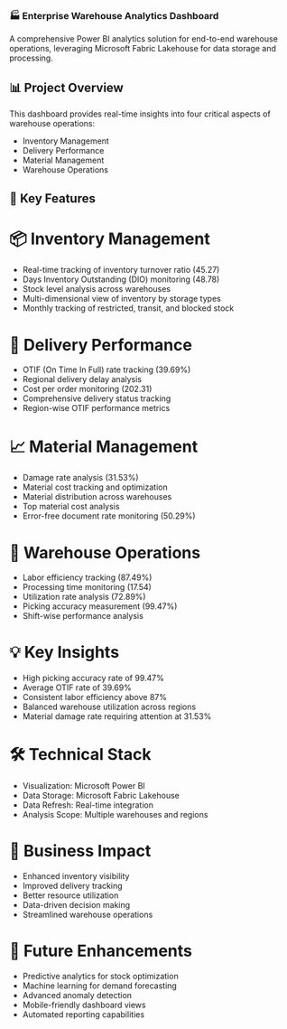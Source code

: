### 🏭 Enterprise Warehouse Analytics Dashboard

A comprehensive Power BI analytics solution for end-to-end warehouse operations, leveraging Microsoft Fabric Lakehouse for data storage and processing.

## 📊 Project Overview
This dashboard provides real-time insights into four critical aspects of warehouse operations:

- Inventory Management
- Delivery Performance
- Material Management
- Warehouse Operations

## 🎯 Key Features
# 📦 Inventory Management

- Real-time tracking of inventory turnover ratio (45.27)
- Days Inventory Outstanding (DIO) monitoring (48.78)
- Stock level analysis across warehouses
- Multi-dimensional view of inventory by storage types
- Monthly tracking of restricted, transit, and blocked stock

# 🚚 Delivery Performance

- OTIF (On Time In Full) rate tracking (39.69%)
- Regional delivery delay analysis
- Cost per order monitoring (202.31)
- Comprehensive delivery status tracking
- Region-wise OTIF performance metrics

# 📈 Material Management

- Damage rate analysis (31.53%)
- Material cost tracking and optimization
- Material distribution across warehouses
- Top material cost analysis
- Error-free document rate monitoring (50.29%)

# 🏪 Warehouse Operations

- Labor efficiency tracking (87.49%)
- Processing time monitoring (17.54)
- Utilization rate analysis (72.89%)
- Picking accuracy measurement (99.47%)
- Shift-wise performance analysis

# 💡 Key Insights

- High picking accuracy rate of 99.47%
- Average OTIF rate of 39.69%
- Consistent labor efficiency above 87%
- Balanced warehouse utilization across regions
- Material damage rate requiring attention at 31.53%

# 🛠️ Technical Stack

- Visualization: Microsoft Power BI
- Data Storage: Microsoft Fabric Lakehouse
- Data Refresh: Real-time integration
- Analysis Scope: Multiple warehouses and regions

# 📌 Business Impact

- Enhanced inventory visibility
- Improved delivery tracking
- Better resource utilization
- Data-driven decision making
- Streamlined warehouse operations

# 🔄 Future Enhancements

- Predictive analytics for stock optimization
- Machine learning for demand forecasting
- Advanced anomaly detection
- Mobile-friendly dashboard views
- Automated reporting capabilities
